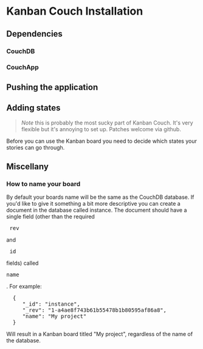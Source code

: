 Kanban Couch Installation
===========================

Dependencies
--------------------------

### CouchDB

### CouchApp

Pushing the application
--------------------------

Adding states
--------------------------
> *Note* this is probably the most sucky part of Kanban Couch. It's very
> flexible but it's annoying to set up. Patches welcome via github.

Before you can use the Kanban board you need to decide which states your
stories can go through.


Miscellany
--------------------------

### How to name your board

By default your boards name will be the same as the CouchDB database. If you'd
like to give it something a bit more descriptive you can create a document in
the database called instance. The document should have a single field (other
than the required <pre>\_rev</pre> and <pre>\_id</pre> fields) called<pre>name</pre>.
For example:

<pre>
  {
     "_id": "instance",
     "_rev": "1-a4ae8f743b61b55478b1b80595af86a8",
     "name": "My project"
  }
</pre>

Will result in a Kanban board titled "My project", regardless of the name of
the database.